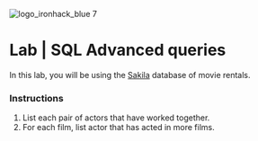 ![logo_ironhack_blue 7](https://user-images.githubusercontent.com/23629340/40541063-a07a0a8a-601a-11e8-91b5-2f13e4e6b441.png)

# Lab | SQL Advanced queries

In this lab, you will be using the [Sakila](https://dev.mysql.com/doc/sakila/en/) database of movie rentals.

### Instructions

1. List each pair of actors that have worked together.
2. For each film, list actor that has acted in more films.
